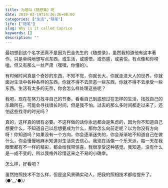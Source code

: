 ```yaml
---
title: 为啥叫《随想集》呢
date: 2019-03-19T14:36:36+08:00
categories: ["生活","随笔"]
life: ["随笔"]
slug: Why is it called Caprice
keywords: []
description: ""
---
```


最初想到这个名字还真不是因为巴金先生的《随想录》，虽然我知道他有这本著作。只是单纯地想写点东西，或生活，或感悟，或伤感，或喜悦。有点像和你唠嗑，但又有那么一丝严肃（嘿嘿，你懂的）。

有时候时间真是个奇妙的东西，不知不觉，你就长大，你就走进大人的世界，你就面对生活中各种各样的东西，你就不得不去厌恶一些东西，你就不得不去承受一些东西。生活有太多的无奈，你会怎么样处理这些呢？

我吧，现在在努力找寻自己的节奏，看看自己到底想过在怎样的生活，找找自己的乐趣所在。可能会寻找很长时间，但是我不怕，过去的那么多时间都走过来了，还怕这些找寻的时光吗？

真的，这样真的很有必要。不这样做的话你永远都会是焦虑的，因为你不知道自己想要什么，不知道自己以后想要成为什么，那你怎么向前走呢？以为你没有方向呀！你知道吗？如果没有一个方向，你会逐渐迷失的，你会渐渐地不知道自己在做什么，你会慢慢地麻木知道对生活失去信心。我现在活像一个乐天派，每一天在我眼里都有不一样的精彩，都会给我带惊喜，我很享受这种感觉。我知道，没有什么是一成不变的，所以我格外珍惜这来之不易的小确幸。

怎么样，好看吧？

虽然拍照技术不怎么样，但是这风景确实动人，把我的照相技术都给提升了。(●'◡'●)ﾉ